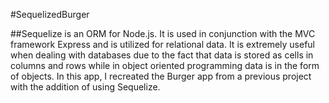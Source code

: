 #SequelizedBurger

##Sequelize is an ORM for Node.js. It is used in conjunction with the MVC framework Express and is utilized for relational data. It is extremely useful when dealing with databases due to the fact that data is stored as cells in columns and rows while in object oriented programming data is in the form of objects. In this app, I recreated the Burger app from a previous project with the addition of using Sequelize. 